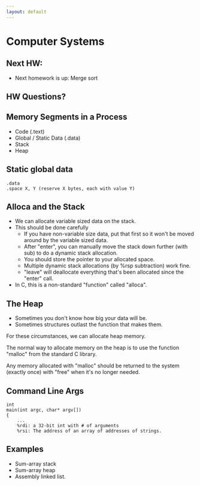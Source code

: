 ```yaml
---
layout: default
---
```


# Computer Systems

## Next HW:

 - Next homework is up: Merge sort

## HW Questions?

## Memory Segments in a Process

 - Code (.text)
 - Global / Static Data (.data)
 - Stack
 - Heap

## Static global data

```
.data
.space X, Y (reserve X bytes, each with value Y)
```

## Alloca and the Stack

 - We can allocate variable sized data on the stack.
 - This should be done carefully
   - If you have non-variable size data, put that first
     so it won't be moved around by the variable sized data.
   - After "enter", you can manually move the stack down further
     (with sub) to do a dynamic stack allocation. 
   - You should store the pointer to your allocated space.
   - Multiple dynamic stack allocations (by %rsp subtraction) work fine. 
   - "leave" will deallocate everything that's been allocated since
     the "enter" call.
 - In C, this is a non-standard "function" called "alloca".

## The Heap

 - Sometimes you don't know how big your data will be.
 - Sometimes structures outlast the function that makes them.

For these circumstances, we can allocate heap memory.

The normal way to allocate memory on the heap is to use the
function "malloc" from the standard C library.

Any memory allocated with "malloc" should be returned to the system
(exactly once) with "free" when it's no longer needed.

## Command Line Args

```
int
main(int argc, char* argv[]) 
{
    ...
    %rdi: a 32-bit int with # of arguments
    %rsi: The address of an array of addresses of strings.
```

## Examples

 - Sum-array stack
 - Sum-array heap
 - Assembly linked list.

